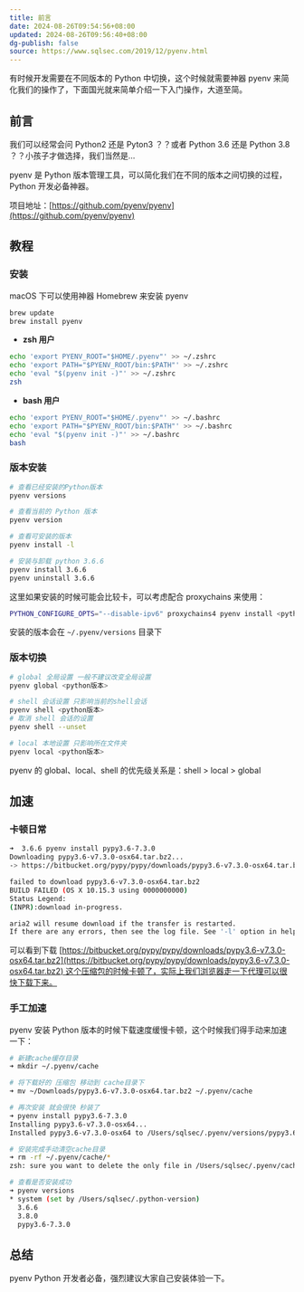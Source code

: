 ```yaml
---
title: 前言
date: 2024-08-26T09:54:56+08:00
updated: 2024-08-26T09:56:40+08:00
dg-publish: false
source: https://www.sqlsec.com/2019/12/pyenv.html
---
```


有时候开发需要在不同版本的 Python 中切换，这个时候就需要神器 pyenv 来简化我们的操作了，下面国光就来简单介绍一下入门操作，大道至简。

## 前言

我们可以经常会问 Python2 还是 Pyton3 ？？或者 Python 3.6 还是 Python 3.8 ？？小孩子才做选择，我们当然是…

pyenv 是 Python 版本管理工具，可以简化我们在不同的版本之间切换的过程，Python 开发必备神器。

项目地址：[https://github.com/pyenv/pyenv](https://github.com/pyenv/pyenv)

## 教程

### 安装

macOS 下可以使用神器 Homebrew 来安装 pyenv

```bash
brew update
brew install pyenv
```

- **zsh 用户**

```bash
echo 'export PYENV_ROOT="$HOME/.pyenv"' >> ~/.zshrc
echo 'export PATH="$PYENV_ROOT/bin:$PATH"' >> ~/.zshrc
echo 'eval "$(pyenv init -)"' >> ~/.zshrc
zsh
```

- **bash 用户**

```bash
echo 'export PYENV_ROOT="$HOME/.pyenv"' >> ~/.bashrc
echo 'export PATH="$PYENV_ROOT/bin:$PATH"' >> ~/.bashrc
echo 'eval "$(pyenv init -)"' >> ~/.bashrc
bash
```

### 版本安装

```bash
# 查看已经安装的Python版本
pyenv versions

# 查看当前的 Python 版本
pyenv version

# 查看可安装的版本
pyenv install -l

# 安装与卸载 python 3.6.6
pyenv install 3.6.6
pyenv uninstall 3.6.6
```

这里如果安装的时候可能会比较卡，可以考虑配合 proxychains 来使用：

```bash
PYTHON_CONFIGURE_OPTS="--disable-ipv6" proxychains4 pyenv install <python版本>
```

安装的版本会在 `~/.pyenv/versions` 目录下

### 版本切换

```bash
# global 全局设置 一般不建议改变全局设置
pyenv global <python版本>

# shell 会话设置 只影响当前的shell会话
pyenv shell <python版本>
# 取消 shell 会话的设置
pyenv shell --unset

# local 本地设置 只影响所在文件夹
pyenv local <python版本>
```

pyenv 的 global、local、shell 的优先级关系是：shell > local > global

## 加速

### 卡顿日常

```bash
➜  3.6.6 pyenv install pypy3.6-7.3.0
Downloading pypy3.6-v7.3.0-osx64.tar.bz2...
-> https://bitbucket.org/pypy/pypy/downloads/pypy3.6-v7.3.0-osx64.tar.bz2

failed to download pypy3.6-v7.3.0-osx64.tar.bz2
BUILD FAILED (OS X 10.15.3 using 0000000000)
Status Legend:
(INPR):download in-progress.

aria2 will resume download if the transfer is restarted.
If there are any errors, then see the log file. See '-l' option in help/man page for details.
```

可以看到下载 [https://bitbucket.org/pypy/pypy/downloads/pypy3.6-v7.3.0-osx64.tar.bz2](https://bitbucket.org/pypy/pypy/downloads/pypy3.6-v7.3.0-osx64.tar.bz2) 这个压缩包的时候卡顿了，实际上我们浏览器走一下代理可以很快下载下来。

### 手工加速

pyenv 安装 Python 版本的时候下载速度缓慢卡顿，这个时候我们得手动来加速一下：

```bash
# 新建cache缓存目录
➜ mkdir ~/.pyenv/cache

# 将下载好的 压缩包 移动到 cache目录下
➜ mv ~/Downloads/pypy3.6-v7.3.0-osx64.tar.bz2 ~/.pyenv/cache

# 再次安装 就会很快 秒装了
➜ pyenv install pypy3.6-7.3.0
Installing pypy3.6-v7.3.0-osx64...
Installed pypy3.6-v7.3.0-osx64 to /Users/sqlsec/.pyenv/versions/pypy3.6-7.3.0

# 安装完成手动清空cache目录
➜ rm -rf ~/.pyenv/cache/*
zsh: sure you want to delete the only file in /Users/sqlsec/.pyenv/cache [yn]? y

# 查看是否安装成功
➜ pyenv versions
* system (set by /Users/sqlsec/.python-version)
  3.6.6
  3.8.0
  pypy3.6-7.3.0
```

## 总结

pyenv Python 开发者必备，强烈建议大家自己安装体验一下。
